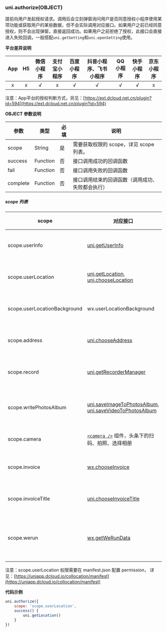 ### uni.authorize(OBJECT)

提前向用户发起授权请求。调用后会立刻弹窗询问用户是否同意授权小程序使用某项功能或获取用户的某些数据，但不会实际调用对应接口。如果用户之前已经同意授权，则不会出现弹窗，直接返回成功。如果用户之前拒绝了授权，此接口会直接进入失败回调，一般搭配`uni.getSetting`和`uni.openSetting`使用。
 
**平台差异说明**

|App|H5|微信小程序|支付宝小程序|百度小程序|抖音小程序、飞书小程序|QQ小程序|快手小程序|京东小程序|
|:-:|:-:|:-:|:-:|:-:|:-:|:-:|:-:|:-:|
|x|x|√|x|√|√|√|√|x|

注意：App平台的授权判断方式，另见：[https://ext.dcloud.net.cn/plugin?id=594](https://ext.dcloud.net.cn/plugin?id=594)

**OBJECT 参数说明**

|参数|类型|必填|说明|
|---|---|---|---|
|scope|String|是|需要获取权限的 scope，详见 scope 列表。|
|success|Function|否|接口调用成功的回调函数|
|fail|Function|否|接口调用失败的回调函数|
|complete|Function|否|接口调用结束的回调函数（调用成功、失败都会执行）|

##### scope 列表

|scope|对应接口|描述	|平台差异说明|
|---|---|---|---|
|scope.userInfo	|[uni.getUserInfo](/api/plugins/login?id=getuserinfo)	|用户信息||
|scope.userLocation|[uni.getLocation](/api/location/location?id=getlocation), [uni.chooseLocation](/api/location/location?id=chooselocation)	|地理位置||
|scope.userLocationBackground|wx.userLocationBackground|后台定位|微信小程序|
|scope.address	|[uni.chooseAddress](/api/other/choose-address)	|通信地址||
|scope.record	|[uni.getRecorderManager](/api/media/record-manager?id=getrecordermanager)	|录音功能||
|scope.writePhotosAlbum	|[uni.saveImageToPhotosAlbum](/api/media/image?id=saveimagetophotosalbum), [uni.saveVideoToPhotosAlbum](/api/media/video?id=savevideotophotosalbum)	|保存到相册|抖音小程序的返回值是scope.album|
|scope.camera	|[``<camera />``](/component/camera) 组件，头条下的扫码、拍照、选择相册	|摄像头	||
|scope.invoice	|[wx.chooseInvoice](https://developers.weixin.qq.com/miniprogram/dev/api/wx.chooseInvoice.html)	|获取发票|微信小程序、QQ小程序|
|scope.invoiceTitle|[uni.chooseInvoiceTitle](/api/other/invoice-title)		|发票抬头|微信小程序、百度小程序、QQ小程序|
|scope.werun	|[wx.getWeRunData](https://developers.weixin.qq.com/miniprogram/dev/api/wx.getWeRunData.html)	|微信运动步数	|微信小程序|

注意：scope.userLocation 权限需要在 manifest.json 配置 permission， 详见：[https://uniapp.dcloud.io/collocation/manifest](https://uniapp.dcloud.io/collocation/manifest)

**代码示例**

```javascript
uni.authorize({
    scope: 'scope.userLocation',
    success() {
        uni.getLocation()
    }
})
```

